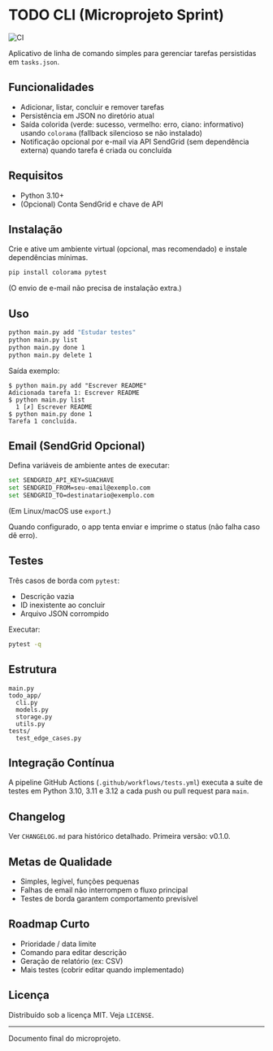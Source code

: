 # TODO CLI (Microprojeto Sprint)

![CI](https://github.com/i4pro-shonorio/microprojeto-sprint/actions/workflows/tests.yml/badge.svg)

Aplicativo de linha de comando simples para gerenciar tarefas persistidas em `tasks.json`.

## Funcionalidades
- Adicionar, listar, concluir e remover tarefas
- Persistência em JSON no diretório atual
- Saída colorida (verde: sucesso, vermelho: erro, ciano: informativo) usando `colorama` (fallback silencioso se não instalado)
- Notificação opcional por e-mail via API SendGrid (sem dependência externa) quando tarefa é criada ou concluída

## Requisitos
- Python 3.10+
- (Opcional) Conta SendGrid e chave de API

## Instalação
Crie e ative um ambiente virtual (opcional, mas recomendado) e instale dependências mínimas.

```bash
pip install colorama pytest
```

(O envio de e-mail não precisa de instalação extra.)

## Uso

```bash
python main.py add "Estudar testes"
python main.py list
python main.py done 1
python main.py delete 1
```

Saída exemplo:
```
$ python main.py add "Escrever README"
Adicionada tarefa 1: Escrever README
$ python main.py list
  1 [✗] Escrever README
$ python main.py done 1
Tarefa 1 concluída.
```

## Email (SendGrid Opcional)
Defina variáveis de ambiente antes de executar:

```bash
set SENDGRID_API_KEY=SUACHAVE
set SENDGRID_FROM=seu-email@exemplo.com
set SENDGRID_TO=destinatario@exemplo.com
```
(Em Linux/macOS use `export`.)

Quando configurado, o app tenta enviar e imprime o status (não falha caso dê erro).

## Testes

Três casos de borda com `pytest`:
- Descrição vazia
- ID inexistente ao concluir
- Arquivo JSON corrompido

Executar:
```bash
pytest -q
```

## Estrutura
```
main.py
todo_app/
  cli.py
  models.py
  storage.py
  utils.py
tests/
  test_edge_cases.py
```

## Integração Contínua
A pipeline GitHub Actions (`.github/workflows/tests.yml`) executa a suíte de testes em Python 3.10, 3.11 e 3.12 a cada push ou pull request para `main`.

## Changelog
Ver `CHANGELOG.md` para histórico detalhado. Primeira versão: v0.1.0.

## Metas de Qualidade
- Simples, legível, funções pequenas
- Falhas de email não interrompem o fluxo principal
- Testes de borda garantem comportamento previsível

## Roadmap Curto
- Prioridade / data limite
- Comando para editar descrição
- Geração de relatório (ex: CSV)
- Mais testes (cobrir editar quando implementado)

## Licença
Distribuído sob a licença MIT. Veja `LICENSE`.

---
Documento final do microprojeto.
